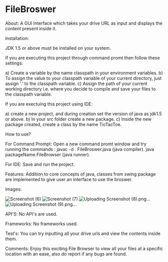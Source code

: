 # FileBroswer

About: A GUI Interface which takes your drive URL as input and displays the content present inside it.


Installation:

JDK 1.5 or above must be installed on your system.

If you are executing this project through command promt then follow these settings:

a) Create a variable by the name classpath in your environment variables. b) To assign the value to your classpath variable of your current directory, just assign '.' to the classpath variable. c) Assign the path of your current working directory i.e. where you decide to compile and save your files to the classpath variable.

If you are exectuing this project using IDE:

a) create a new project, and during creation set the version of java as jdk1.5 or above. b) In your src folder create a new package. c) Inside the new package created, create a class by the name TicTacToe.

How to use?

For Command Prompt: Open a new command promt window and try running the commands : javac -d . FileBroswer.java  (java compiler). java packageName.FileBrowser (java runner).

For IDE: Save and run the project.

Features: Addition to core concepts of java, classes from swing package are implemented to give user an interface to use the broswer.

Images:

![Screenshot (6)](https://user-images.githubusercontent.com/95494766/188071212-75d10229-7a36-4433-b065-5f59bbd0b295.png)
![Screenshot (7)](https://user-images.githubusercontent.com/95494766/188071275-3ce70cfa-7b05-4e53-bd95-7a4d30454939.png)
![Uploading Screenshot (8).png…]()
![Uploading Screenshot (9).png…]()

API'S: No API's are used.

Frameworks: No frameworks used.

Test's: You can try inputting all your drive urls and view the contents inside them.

Comments: Enjoy this exciting File Browser to view all your files at a specific location with an ease, also do report if any bugs are found.



